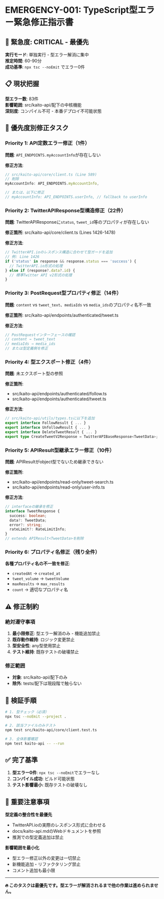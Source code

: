 # EMERGENCY-001: TypeScript型エラー緊急修正指示書

## 🚨 **緊急度**: CRITICAL - 最優先

**実行モード**: 単独実行 - 型エラー解消に集中  
**推定時間**: 60-90分  
**成功基準**: `npx tsc --noEmit` でエラー0件

## 📋 **現状把握**

**型エラー数**: 83件  
**影響範囲**: src/kaito-api/配下の中核機能  
**深刻度**: コンパイル不可 - 本番デプロイ不可能状態

## 🔧 **優先度別修正タスク**

### **Priority 1: API定数エラー修正（1件）**

**問題**: `API_ENDPOINTS.myAccountInfo`が存在しない

**修正方法**:
```typescript
// src/kaito-api/core/client.ts (Line 589)
// 削除
myAccountInfo: API_ENDPOINTS.myAccountInfo,

// または、以下に修正
// myAccountInfo: API_ENDPOINTS.userInfo, // fallback to userInfo
```

### **Priority 2: TwitterAPIResponse型構造修正（22件）**

**問題**: TwitterAPIResponseに`status`, `tweet_id`等のプロパティが存在しない

**修正箇所**: src/kaito-api/core/client.ts (Lines 1426-1478)

**修正方法**:
```typescript
// TwitterAPI.ioのレスポンス構造に合わせて型ガードを追加
// 例: Line 1426
if ('status' in response && response.status === 'success') {
  // TwitterAPI.io形式の処理
} else if (response?.data?.id) {
  // 標準Twitter API v2形式の処理
}
```

### **Priority 3: PostRequest型プロパティ修正（14件）**

**問題**: `content` vs `tweet_text`、`mediaIds` vs `media_ids`のプロパティ名不一致

**修正箇所**: src/kaito-api/endpoints/authenticated/tweet.ts

**修正方法**:
```typescript
// PostRequestインターフェースの確認
// content → tweet_text
// mediaIds → media_ids
// または型定義側を修正
```

### **Priority 4: 型エクスポート修正（4件）**

**問題**: 未エクスポート型の参照

**修正箇所**: 
- src/kaito-api/endpoints/authenticated/follow.ts
- src/kaito-api/endpoints/authenticated/tweet.ts

**修正方法**:
```typescript
// src/kaito-api/utils/types.tsに以下を追加
export interface FollowResult { ... }
export interface UnfollowResult { ... }
export interface DeleteTweetResult { ... }
export type CreateTweetV2Response = TwitterAPIBaseResponse<TweetData>;
```

### **Priority 5: APIResult型継承エラー修正（10件）**

**問題**: APIResultがobject型でないため継承できない

**修正箇所**: 
- src/kaito-api/endpoints/read-only/tweet-search.ts
- src/kaito-api/endpoints/read-only/user-info.ts

**修正方法**:
```typescript
// interfaceの継承を修正
interface TweetResponse {
  success: boolean;
  data?: TweetData;
  error?: string;
  rateLimit?: RateLimitInfo;
}
// extends APIResult<TweetData>を削除
```

### **Priority 6: プロパティ名修正（残り全件）**

**各種プロパティ名の不一致を修正**:
- `createdAt` → `created_at`
- `tweet_volume` → `tweetVolume`
- `maxResults` → `max_results`
- `count` → 適切なプロパティ名

## ⚠️ **修正制約**

### **絶対遵守事項**
1. **最小限修正**: 型エラー解消のみ - 機能追加禁止
2. **既存動作維持**: ロジック変更禁止
3. **型安全性**: any型使用禁止
4. **テスト維持**: 既存テストの破壊禁止

### **修正範囲**
- **対象**: src/kaito-api/配下のみ
- **除外**: tests/配下は現段階で触らない

## 📝 **検証手順**

```bash
# 1. 型チェック（必須）
npx tsc --noEmit --project .

# 2. 該当ファイルのみテスト
npm test src/kaito-api/core/client.test.ts

# 3. 全体影響確認
npm test kaito-api -- --run
```

## ✅ **完了基準**

1. **型エラー0件**: `npx tsc --noEmit`でエラーなし
2. **コンパイル成功**: ビルド可能状態
3. **テスト影響最小**: 既存テストの破壊なし

## 🚨 **重要注意事項**

**型定義の整合性を最優先**
- TwitterAPI.ioの実際のレスポンス形式に合わせる
- docs/kaito-api.mdのWebドキュメントを参照
- 推測での型定義追加は禁止

**影響範囲を最小化**
- 型エラー修正以外の変更は一切禁止
- 新機能追加・リファクタリング禁止
- コメント追加も最小限

---
**🔥 このタスクは最優先です。型エラーが解消されるまで他の作業は進められません。**